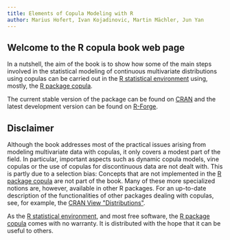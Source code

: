 ```yaml
---
title: Elements of Copula Modeling with R
author: Marius Hofert, Ivan Kojadinovic, Martin Mächler, Jun Yan
---
```


## Welcome to the R copula book web page

<!-- TODO: Include picture of the book cover here -->
<!-- TODO: Include link to Springer + where to buy book -->

In a nutshell, the aim of the book is to show how some of the main steps
involved in the statistical modeling of continuous multivariate distributions
using copulas can be carried out in the
[R statistical environment](http://www.r-project.org) using, mostly, the
[R package copula](https://cran.r-project.org/package=copula).

The current stable version of the package can be found on
[CRAN](http://cran.r-project.org/package=copula) and the latest development version
can be found on [R-Forge](https://r-forge.r-project.org/projects/copula/).

## Disclaimer

Although the book addresses most of the practical issues arising from modeling
multivariate data with copulas, it only covers a modest part of the field. In
particular, important aspects such as dynamic copula models, vine copulas or the
use of copulas for discontinuous data are not dealt with. This is partly due to
a selection bias: Concepts that are not implemented in the
[R package copula](https://cran.r-project.org/package=copula)
are not part of the book. Many of these more specialized notions
are, however, available in other R packages. For an up-to-date description of
the functionalities of other packages dealing with copulas, see, for example,
the
[CRAN View "Distributions"](https://cran.r-project.org/web/views/Distributions.html).

As the [R statistical environment](http://www.r-project.org), and most free
software, the [R package copula](https://cran.r-project.org/package=copula)
comes with no warranty. It is distributed with the hope that it can be useful to
others.

